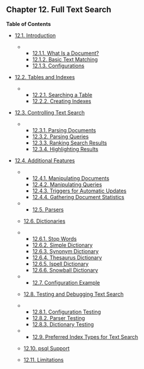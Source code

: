 ## Chapter 12. Full Text Search

**Table of Contents**

* [12.1. Introduction](textsearch-intro)

  * *   [12.1.1. What Is a Document?](textsearch-intro#TEXTSEARCH-DOCUMENT)
    * [12.1.2. Basic Text Matching](textsearch-intro#TEXTSEARCH-MATCHING)
    * [12.1.3. Configurations](textsearch-intro#TEXTSEARCH-INTRO-CONFIGURATIONS)

* [12.2. Tables and Indexes](textsearch-tables)

  * *   [12.2.1. Searching a Table](textsearch-tables#TEXTSEARCH-TABLES-SEARCH)
    * [12.2.2. Creating Indexes](textsearch-tables#TEXTSEARCH-TABLES-INDEX)

* [12.3. Controlling Text Search](textsearch-controls)

  * *   [12.3.1. Parsing Documents](textsearch-controls#TEXTSEARCH-PARSING-DOCUMENTS)
    * [12.3.2. Parsing Queries](textsearch-controls#TEXTSEARCH-PARSING-QUERIES)
    * [12.3.3. Ranking Search Results](textsearch-controls#TEXTSEARCH-RANKING)
    * [12.3.4. Highlighting Results](textsearch-controls#TEXTSEARCH-HEADLINE)

* [12.4. Additional Features](textsearch-features)

  * *   [12.4.1. Manipulating Documents](textsearch-features#TEXTSEARCH-MANIPULATE-TSVECTOR)
    * [12.4.2. Manipulating Queries](textsearch-features#TEXTSEARCH-MANIPULATE-TSQUERY)
    * [12.4.3. Triggers for Automatic Updates](textsearch-features#TEXTSEARCH-UPDATE-TRIGGERS)
    * [12.4.4. Gathering Document Statistics](textsearch-features#TEXTSEARCH-STATISTICS)

  * *   [12.5. Parsers](textsearch-parsers)
  * [12.6. Dictionaries](textsearch-dictionaries)

    

  * *   [12.6.1. Stop Words](textsearch-dictionaries#TEXTSEARCH-STOPWORDS)
    * [12.6.2. Simple Dictionary](textsearch-dictionaries#TEXTSEARCH-SIMPLE-DICTIONARY)
    * [12.6.3. Synonym Dictionary](textsearch-dictionaries#TEXTSEARCH-SYNONYM-DICTIONARY)
    * [12.6.4. Thesaurus Dictionary](textsearch-dictionaries#TEXTSEARCH-THESAURUS)
    * [12.6.5. Ispell Dictionary](textsearch-dictionaries#TEXTSEARCH-ISPELL-DICTIONARY)
    * [12.6.6. Snowball Dictionary](textsearch-dictionaries#TEXTSEARCH-SNOWBALL-DICTIONARY)

  * *   [12.7. Configuration Example](textsearch-configuration)
  * [12.8. Testing and Debugging Text Search](textsearch-debugging)

    

  * *   [12.8.1. Configuration Testing](textsearch-debugging#TEXTSEARCH-CONFIGURATION-TESTING)
    * [12.8.2. Parser Testing](textsearch-debugging#TEXTSEARCH-PARSER-TESTING)
    * [12.8.3. Dictionary Testing](textsearch-debugging#TEXTSEARCH-DICTIONARY-TESTING)

  * *   [12.9. Preferred Index Types for Text Search](textsearch-indexes)
  * [12.10. psql Support](textsearch-psql)
  * [12.11. Limitations](textsearch-limitations)